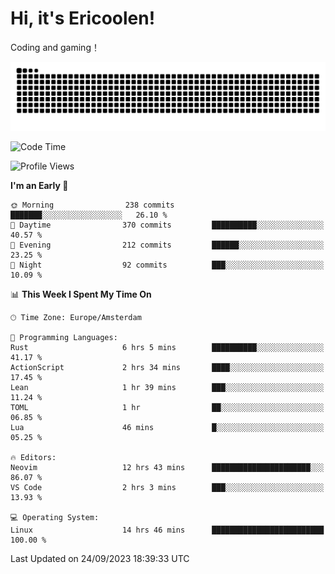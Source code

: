 # Hi, it's Ericoolen!
Coding and gaming！

<picture>
  <source media="(prefers-color-scheme: dark)" srcset="https://raw.githubusercontent.com/Eric-Song-Nop/Eric-Song-Nop/output/github-contribution-grid-snake-dark.svg">
  <source media="(prefers-color-scheme: light)" srcset="https://raw.githubusercontent.com/Eric-Song-Nop/Eric-Song-Nop/output/github-contribution-grid-snake.svg">
  <img alt="github contribution grid snake animation" src="https://raw.githubusercontent.com/Eric-Song-Nop/Eric-Song-Nop/output/github-contribution-grid-snake.svg">
</picture>

<!--START_SECTION:waka-->
![Code Time](http://img.shields.io/badge/Code%20Time-1%2C008%20hrs%2052%20mins-blue)

![Profile Views](http://img.shields.io/badge/Profile%20Views-2-blue)

**I'm an Early 🐤** 

```text
🌞 Morning                238 commits         ███████░░░░░░░░░░░░░░░░░░   26.10 % 
🌆 Daytime                370 commits         ██████████░░░░░░░░░░░░░░░   40.57 % 
🌃 Evening                212 commits         ██████░░░░░░░░░░░░░░░░░░░   23.25 % 
🌙 Night                  92 commits          ███░░░░░░░░░░░░░░░░░░░░░░   10.09 % 
```


📊 **This Week I Spent My Time On** 

```text
🕑︎ Time Zone: Europe/Amsterdam

💬 Programming Languages: 
Rust                     6 hrs 5 mins        ██████████░░░░░░░░░░░░░░░   41.17 % 
ActionScript             2 hrs 34 mins       ████░░░░░░░░░░░░░░░░░░░░░   17.45 % 
Lean                     1 hr 39 mins        ███░░░░░░░░░░░░░░░░░░░░░░   11.24 % 
TOML                     1 hr                ██░░░░░░░░░░░░░░░░░░░░░░░   06.85 % 
Lua                      46 mins             █░░░░░░░░░░░░░░░░░░░░░░░░   05.25 % 

🔥 Editors: 
Neovim                   12 hrs 43 mins      ██████████████████████░░░   86.07 % 
VS Code                  2 hrs 3 mins        ███░░░░░░░░░░░░░░░░░░░░░░   13.93 % 

💻 Operating System: 
Linux                    14 hrs 46 mins      █████████████████████████   100.00 % 
```


 Last Updated on 24/09/2023 18:39:33 UTC
<!--END_SECTION:waka-->
